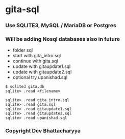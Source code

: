 # gita-sql

### Use SQLITE3, MySQL / MariaDB or Postgres
### Will be adding Nosql databases also in future

* folder sql
* start with gita_intro.sql
* continue with gita.sql
* update with gitaupdate1.sql
* update with gitaupdate2.sql
* optional try upanishad.sql

```
$ sqlite3 gita.db
sqlite> .read <filename>

sqlite> .read gita_intro.sql
sqlite> .read gita.sql
sqlite> .read gitaupdate1.sql
sqlite> .read gitaupdate2.sql
sqlite> .read upanishad.sql
```

### Copyright Dev Bhattacharyya